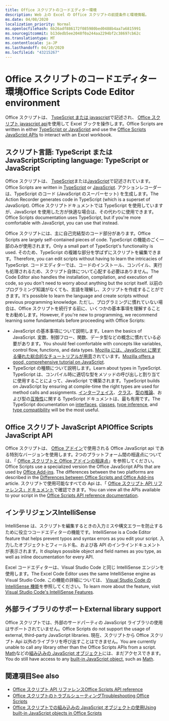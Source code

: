 ```yaml
---
title: Office スクリプトのコードエディター環境
description: Web 上の Excel の Office スクリプトの前提条件と環境情報。
ms.date: 04/08/2020
localization_priority: Normal
ms.openlocfilehash: 6b26adf886172f085980bed0488b4aa7a6815991
ms.sourcegitcommit: b13dedb5ee2048f0a244aa2294bf2c38697cb62c
ms.translationtype: MT
ms.contentlocale: ja-JP
ms.lasthandoff: 04/10/2020
ms.locfileid: "43215267"
---
```

# <a name="office-scripts-code-editor-environment"></a><span data-ttu-id="5bbd4-103">Office スクリプトのコードエディター環境</span><span class="sxs-lookup"><span data-stu-id="5bbd4-103">Office Scripts Code Editor environment</span></span>

<span data-ttu-id="5bbd4-104">Office スクリプトは、 [TypeScript または javascript](#scripting-language-typescript-or-javascript)で記述され、 [Office スクリプト javascript api](#office-scripts-javascript-api)を使用して Excel ブックを操作します。</span><span class="sxs-lookup"><span data-stu-id="5bbd4-104">Office Scripts are written in either [TypeScript or JavaScript](#scripting-language-typescript-or-javascript) and use the [Office Scripts JavaScript APIs](#office-scripts-javascript-api) to interact with an Excel workbook.</span></span>

## <a name="scripting-language-typescript-or-javascript"></a><span data-ttu-id="5bbd4-105">スクリプト言語: TypeScript または JavaScript</span><span class="sxs-lookup"><span data-stu-id="5bbd4-105">Scripting language: TypeScript or JavaScript</span></span>

<span data-ttu-id="5bbd4-106">Office スクリプトは、 [TypeScript](https://www.typescriptlang.org/docs/home.html)または[JavaScript](https://developer.mozilla.org/docs/Web/JavaScript)で記述されています。</span><span class="sxs-lookup"><span data-stu-id="5bbd4-106">Office Scripts are written in [TypeScript](https://www.typescriptlang.org/docs/home.html) or [JavaScript](https://developer.mozilla.org/docs/Web/JavaScript).</span></span> <span data-ttu-id="5bbd4-107">アクションレコーダーは、TypeScript のコード (JavaScript のスーパーセット) を生成します。</span><span class="sxs-lookup"><span data-stu-id="5bbd4-107">The Action Recorder generates code in TypeScript (which is a superset of JavaScript).</span></span> <span data-ttu-id="5bbd4-108">Office スクリプトドキュメントでは TypeScript を使用していますが、JavaScript を使用した方が快適な場合は、その代わりに使用できます。</span><span class="sxs-lookup"><span data-stu-id="5bbd4-108">Office Scripts documentation uses TypeScript, but if you're more comfortable with JavaScript, you can use that instead.</span></span>

<span data-ttu-id="5bbd4-109">Office スクリプトには、主に自己完結型のコード部分があります。</span><span class="sxs-lookup"><span data-stu-id="5bbd4-109">Office Scripts are largely self-contained pieces of code.</span></span> <span data-ttu-id="5bbd4-110">TypeScript の機能のごく一部のみが使用されます。</span><span class="sxs-lookup"><span data-stu-id="5bbd4-110">Only a small part of TypeScript's functionality is used.</span></span> <span data-ttu-id="5bbd4-111">そのため、TypeScript の複雑な部分を学ばずにスクリプトを編集できます。</span><span class="sxs-lookup"><span data-stu-id="5bbd4-111">Therefore, you can edit scripts without having to learn the intricacies of TypeScript.</span></span> <span data-ttu-id="5bbd4-112">コードエディターでは、コードのインストール、コンパイル、実行も処理されるため、スクリプト自体について心配する必要はありません。</span><span class="sxs-lookup"><span data-stu-id="5bbd4-112">The Code Editor also handles the installation, compilation, and execution of code, so you don't need to worry about anything but the script itself.</span></span> <span data-ttu-id="5bbd4-113">以前のプログラミング知識がなくても、言語を理解し、スクリプトを作成することができます。</span><span class="sxs-lookup"><span data-stu-id="5bbd4-113">It's possible to learn the language and create scripts without previous programming knowledge.</span></span> <span data-ttu-id="5bbd4-114">ただし、プログラミングに慣れていない場合は、Office スクリプトを続行する前に、いくつかの基本事項を理解することをお勧めします。</span><span class="sxs-lookup"><span data-stu-id="5bbd4-114">However, if you're new to programming, we recommend learning some fundamentals before proceeding with Office Scripts:</span></span>

- <span data-ttu-id="5bbd4-115">JavaScript の基本事項について説明します。</span><span class="sxs-lookup"><span data-stu-id="5bbd4-115">Learn the basics of JavaScript.</span></span> <span data-ttu-id="5bbd4-116">変数、制御フロー、関数、データ型などの概念に慣れている必要があります。</span><span class="sxs-lookup"><span data-stu-id="5bbd4-116">You should feel comfortable with concepts like variables, control flow, functions, and data types.</span></span> <span data-ttu-id="5bbd4-117">[Mozilla には、JavaScript に関する優れた総合的なチュートリアルが用意](https://developer.mozilla.org/docs/Web/JavaScript/Guide/Introduction)されています。</span><span class="sxs-lookup"><span data-stu-id="5bbd4-117">[Mozilla offers a good, comprehensive tutorial on JavaScript](https://developer.mozilla.org/docs/Web/JavaScript/Guide/Introduction).</span></span>
- <span data-ttu-id="5bbd4-118">TypeScript の種類について説明します。</span><span class="sxs-lookup"><span data-stu-id="5bbd4-118">Learn about types in TypeScript.</span></span> <span data-ttu-id="5bbd4-119">TypeScript は、コンパイル時に適切な型をメソッドの呼び出しと割り当てに使用することによって、JavaScript で構築されます。</span><span class="sxs-lookup"><span data-stu-id="5bbd4-119">TypeScript builds on JavaScript by ensuring at compile-time the right types are used for method calls and assignments.</span></span> <span data-ttu-id="5bbd4-120">[インターフェイス](https://www.typescriptlang.org/docs/handbook/interfaces.html)、[クラス](https://www.typescriptlang.org/docs/handbook/classes.html)、[型の推論](https://www.typescriptlang.org/docs/handbook/type-inference.html)、および型の[互換性](https://www.typescriptlang.org/docs/handbook/type-compatibility.html)に関する TypeScript ドキュメントは、最も有用です。</span><span class="sxs-lookup"><span data-stu-id="5bbd4-120">The TypeScript documentation on [interfaces](https://www.typescriptlang.org/docs/handbook/interfaces.html), [classes](https://www.typescriptlang.org/docs/handbook/classes.html), [type inference](https://www.typescriptlang.org/docs/handbook/type-inference.html), and [type compatibility](https://www.typescriptlang.org/docs/handbook/type-compatibility.html) will be the most useful.</span></span>

## <a name="office-scripts-javascript-api"></a><span data-ttu-id="5bbd4-121">Office スクリプト JavaScript API</span><span class="sxs-lookup"><span data-stu-id="5bbd4-121">Office Scripts JavaScript API</span></span>

<span data-ttu-id="5bbd4-122">Office スクリプトは、 [Office アドイン](/office/dev/add-ins/overview/index)で使用される Office JavaScript api である特別なバージョンを使用します。2つのプラットフォーム間の相違点については、「 [Office スクリプトと Office アドインの相違点](../resources/add-ins-differences.md#apis)」を参照してください。</span><span class="sxs-lookup"><span data-stu-id="5bbd4-122">Office Scripts use a specialized version the Office JavaScript APIs that are used by [Office Add-ins](/office/dev/add-ins/overview/index). The differences between the two platforms are described in the [Differences between Office Scripts and Office Add-ins](../resources/add-ins-differences.md#apis) article.</span></span> <span data-ttu-id="5bbd4-123">スクリプトで使用可能なすべての Api は、「 [Office スクリプト API リファレンス」ドキュメント](/javascript/api/office-scripts/overview)で確認できます。</span><span class="sxs-lookup"><span data-stu-id="5bbd4-123">You can view all the APIs available to your script in the [Office Scripts API reference documentation](/javascript/api/office-scripts/overview).</span></span>

## <a name="intellisense"></a><span data-ttu-id="5bbd4-124">インテリジェンス</span><span class="sxs-lookup"><span data-stu-id="5bbd4-124">IntelliSense</span></span>

<span data-ttu-id="5bbd4-125">IntelliSense は、スクリプトを編集するときの入力ミスや構文エラーを防止するために役立つコードエディターの機能です。</span><span class="sxs-lookup"><span data-stu-id="5bbd4-125">IntelliSense is a Code Editor feature that helps prevent typos and syntax errors as you edit your script.</span></span> <span data-ttu-id="5bbd4-126">入力したオブジェクトとフィールド名、および各 API のインラインドキュメントが表示されます。</span><span class="sxs-lookup"><span data-stu-id="5bbd4-126">It displays possible object and field names as you type, as well as inline documentation for every API.</span></span>

<span data-ttu-id="5bbd4-127">Excel コードエディターは、Visual Studio Code と同じ IntelliSense エンジンを使用します。</span><span class="sxs-lookup"><span data-stu-id="5bbd4-127">The Excel Code Editor uses the same IntelliSense engine as Visual Studio Code.</span></span> <span data-ttu-id="5bbd4-128">この機能の詳細については、 [Visual Studio Code の IntelliSense 機能](https://code.visualstudio.com/docs/editor/intellisense#_intellisense-features)を参照してください。</span><span class="sxs-lookup"><span data-stu-id="5bbd4-128">To learn more about the feature, visit [Visual Studio Code's IntelliSense Features](https://code.visualstudio.com/docs/editor/intellisense#_intellisense-features).</span></span>

## <a name="external-library-support"></a><span data-ttu-id="5bbd4-129">外部ライブラリのサポート</span><span class="sxs-lookup"><span data-stu-id="5bbd4-129">External library support</span></span>

<span data-ttu-id="5bbd4-130">Office スクリプトでは、外部のサードパーティの JavaScript ライブラリの使用はサポートされていません。</span><span class="sxs-lookup"><span data-stu-id="5bbd4-130">Office Scripts do not support the usage of external, third-party JavaScript libraries.</span></span> <span data-ttu-id="5bbd4-131">現在、スクリプトから Office スクリプト Api 以外のライブラリを呼び出すことはできません。</span><span class="sxs-lookup"><span data-stu-id="5bbd4-131">You are currently unable to call any library other than the Office Scripts APIs from a script.</span></span> <span data-ttu-id="5bbd4-132">[Math](https://developer.mozilla.org/docs/Web/JavaScript/Reference/Global_Objects/Math)などの[組み込みの JavaScript オブジェクト](../develop/javascript-objects.md)には、まだアクセスできます。</span><span class="sxs-lookup"><span data-stu-id="5bbd4-132">You do still have access to any [built-in JavaScript object](../develop/javascript-objects.md), such as [Math](https://developer.mozilla.org/docs/Web/JavaScript/Reference/Global_Objects/Math).</span></span>

## <a name="see-also"></a><span data-ttu-id="5bbd4-133">関連項目</span><span class="sxs-lookup"><span data-stu-id="5bbd4-133">See also</span></span>

- [<span data-ttu-id="5bbd4-134">Office スクリプト API リファレンス</span><span class="sxs-lookup"><span data-stu-id="5bbd4-134">Office Scripts API reference</span></span>](/javascript/api/office-scripts/overview)
- [<span data-ttu-id="5bbd4-135">Office スクリプトのトラブルシューティング</span><span class="sxs-lookup"><span data-stu-id="5bbd4-135">Troubleshooting Office Scripts</span></span>](../testing/troubleshooting.md)
- [<span data-ttu-id="5bbd4-136">Office スクリプトでの組み込みの JavaScript オブジェクトの使用</span><span class="sxs-lookup"><span data-stu-id="5bbd4-136">Using built-in JavaScript objects in Office Scripts</span></span>](../develop/javascript-objects.md)
